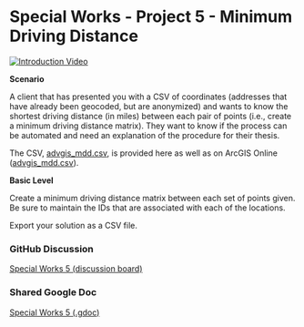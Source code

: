 # Special Works - Project 5 - Minimum Driving Distance

[![Introduction Video](http://img.youtube.com/vi/-3klc9kqb8Q/0.jpg)](https://youtu.be/-3klc9kqb8Q "YouTube Video")

**Scenario**

A client that has presented you with a CSV of coordinates (addresses that have already been geocoded, but are anonymized) and wants to know the shortest driving distance (in miles) between each pair of points (i.e., create a minimum driving distance matrix). 
They want to know if the process can be automated and need an explanation of the procedure for their thesis. 

The CSV, [advgis_mdd.csv](./advgis_mdd.csv), is provided here as well as on ArcGIS Online ([advgis_mdd.csv](https://wm-gis.maps.arcgis.com/home/item.html?id=85ef209e191b41419ca555492c60935a)).

**Basic Level**

Create a minimum driving distance matrix between each set of points given.
Be sure to maintain the IDs that are associated with each of the locations.

Export your solution as a CSV file.

### GitHub Discussion
[Special Works 5 (discussion board)](https://github.com/cga-wm/advgis-delta/discussions/11)

### Shared Google Doc
[Special Works 5 (.gdoc)](https://docs.google.com/document/d/13WM2O0EUuvhKQrr0pYtatrSYoXHJNr2ITgqN0KYDg6g/edit?usp=sharing)
